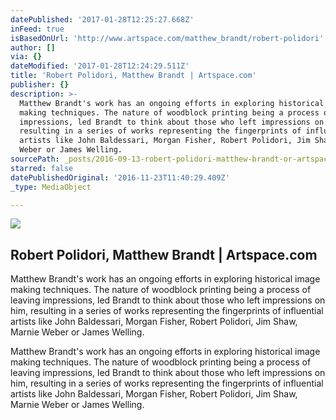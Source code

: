 ```yaml
---
datePublished: '2017-01-28T12:25:27.668Z'
inFeed: true
isBasedOnUrl: 'http://www.artspace.com/matthew_brandt/robert-polidori'
author: []
via: {}
dateModified: '2017-01-28T12:24:29.511Z'
title: 'Robert Polidori, Matthew Brandt | Artspace.com'
publisher: {}
description: >-
  Matthew Brandt's work has an ongoing efforts in exploring historical image
  making techniques. The nature of woodblock printing being a process of leaving
  impressions, led Brandt to think about those who left impressions on him,
  resulting in a series of works representing the fingerprints of influential
  artists like John Baldessari, Morgan Fisher, Robert Polidori, Jim Shaw, Marnie
  Weber or James Welling.
sourcePath: _posts/2016-09-13-robert-polidori-matthew-brandt-or-artspacecom.md
starred: false
datePublishedOriginal: '2016-11-23T11:40:29.409Z'
_type: MediaObject

---
```

<article style=""><img src="https://imgflo.herokuapp.com/graph/2b2431f8e7ba7b0/93174c7ef4c3b0811083a8e081dfe04c/noop.jpg?input=http%3A%2F%2Fd5wt70d4gnm1t.cloudfront.net%2Fmedia%2Fa-s%2Fartworks%2Fmatthew-brandt%2F27167-690260121562%2Fmatthew-brandt-robert-polidori-320x240.jpg" /><h1>Robert Polidori, Matthew Brandt | Artspace.com</h1><p>Matthew Brandt's work has an ongoing efforts in exploring historical image making techniques. The nature of woodblock printing being a process of leaving impressions, led Brandt to think about those who left impressions on him, resulting in a series of works representing the fingerprints of influential artists like John Baldessari, Morgan Fisher, Robert Polidori, Jim Shaw, Marnie Weber or James Welling.</p></article>

Matthew Brandt's work has an ongoing efforts in exploring historical image making techniques. The nature of woodblock printing being a process of leaving impressions, led Brandt to think about those who left impressions on him, resulting in a series of works representing the fingerprints of influential artists like John Baldessari, Morgan Fisher, Robert Polidori, Jim Shaw, Marnie Weber or James Welling.